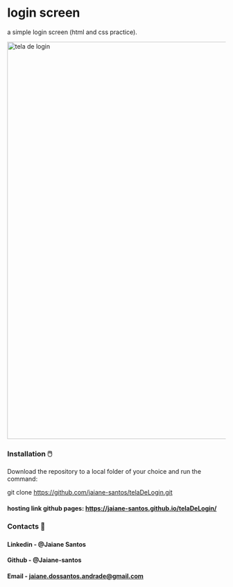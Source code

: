   <h1>login screen</h1>
  <p> a simple login screen (html and css practice).</P>
  
  
<img width="915" alt="tela de login" src="https://user-images.githubusercontent.com/89946700/167056245-bcaefdc3-9047-4810-a7aa-216d7e572465.png">

<h3>Installation 🖱️</h3>
Download the repository to a local folder of your choice and run the command:

git clone https://github.com/jaiane-santos/telaDeLogin.git

#### hosting link github pages: https://jaiane-santos.github.io/telaDeLogin/
<h3>Contacts 📧<h3/>
  
  
  #### Linkedin - @Jaiane Santos
  #### Github - @Jaiane-santos
  #### Email - jaiane.dossantos.andrade@gmail.com

